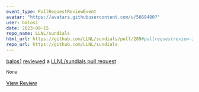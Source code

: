 ```yaml
---
event_type: PullRequestReviewEvent
avatar: "https://avatars.githubusercontent.com/u/5669480?"
user: balos1
date: 2023-09-15
repo_name: LLNL/sundials
html_url: https://github.com/LLNL/sundials/pull/289#pullrequestreview-1629784774
repo_url: https://github.com/LLNL/sundials
---
```


<a href='https://github.com/balos1' target='_blank'>balos1</a> <a href='https://github.com/LLNL/sundials/pull/289#pullrequestreview-1629784774' target='_blank'>reviewed</a> a <a href='https://github.com/LLNL/sundials/pull/289' target='_blank'>LLNL/sundials pull request</a>

<small>None</small>

<a href='https://github.com/LLNL/sundials/pull/289#pullrequestreview-1629784774' target='_blank'>View Review</a>